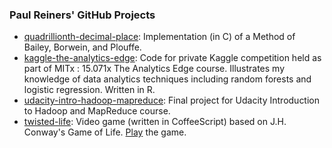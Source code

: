 ### Paul Reiners' GitHub Projects

* [quadrillionth-decimal-place](http://paul-reiners.github.io/quadrillionth-decimal-place/)</b></a>: Implementation (in C) of a Method of Bailey, Borwein, and Plouffe.
* [kaggle-the-analytics-edge](http://paul-reiners.github.io/kaggle-the-analytics-edge/): Code for private Kaggle competition held as part of MITx : 15.071x The Analytics Edge course.  Illustrates my knowledge of data analytics techniques including random forests and logistic regression.  Written in R.
* [udacity-intro-hadoop-mapreduce](http://paul-reiners.github.io/udacity-intro-hadoop-mapreduce/)</b>: Final project for Udacity Introduction to Hadoop and MapReduce course.
* [twisted-life](http://paul-reiners.github.io/twisted-life/): Video game (written in CoffeeScript) based on J.H. Conway's Game of Life.  [Play](http://www.automatous-monk.com/twistedlife/) the game.
